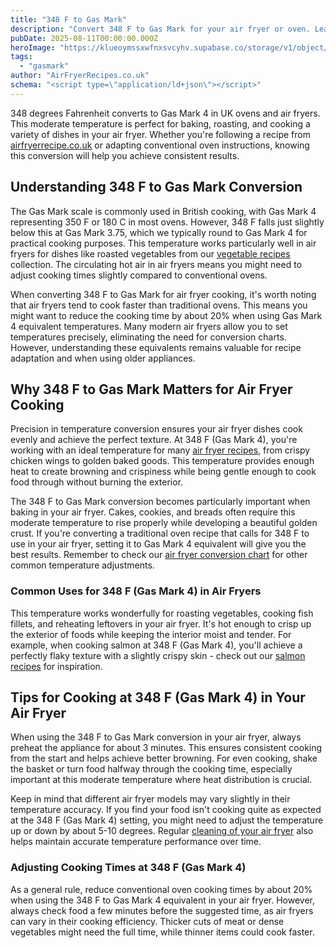 ```yaml
---
title: "348 F to Gas Mark"
description: "Convert 348 F to Gas Mark for your air fryer or oven. Learn the exact Gas Mark equivalent and cooking tips for perfect results every time."
pubDate: 2025-08-11T00:00:00.000Z
heroImage: "https://klueoymssxwfnxsvcyhv.supabase.co/storage/v1/object/public/md/348-f-to-gas-mark-3e9c1a32.png"
tags:
  - "gasmark"
author: "AirFryerRecipes.co.uk"
schema: "<script type=\"application/ld+json\"></script>"
---
```


<p>348 degrees Fahrenheit converts to Gas Mark 4 in UK ovens and air fryers. This moderate temperature is perfect for baking, roasting, and cooking a variety of dishes in your air fryer. Whether you're following a recipe from <a href=https://www.airfryerrecipe.co.uk>airfryerrecipe.co.uk</a> or adapting conventional oven instructions, knowing this conversion will help you achieve consistent results.</p>

<h2>Understanding 348 F to Gas Mark Conversion</h2>
<p>The Gas Mark scale is commonly used in British cooking, with Gas Mark 4 representing 350 F or 180 C in most ovens. However, 348 F falls just slightly below this at Gas Mark 3.75, which we typically round to Gas Mark 4 for practical cooking purposes. This temperature works particularly well in air fryers for dishes like roasted vegetables from our <a href=https://www.airfryerrecipe.co.uk/recipe-category/vegetables>vegetable recipes</a> collection. The circulating hot air in air fryers means you might need to adjust cooking times slightly compared to conventional ovens.</p>
<p>When converting 348 F to Gas Mark for air fryer cooking, it's worth noting that air fryers tend to cook faster than traditional ovens. This means you might want to reduce the cooking time by about 20% when using Gas Mark 4 equivalent temperatures. Many modern air fryers allow you to set temperatures precisely, eliminating the need for conversion charts. However, understanding these equivalents remains valuable for recipe adaptation and when using older appliances.</p>

<h2>Why 348 F to Gas Mark Matters for Air Fryer Cooking</h2>
<p>Precision in temperature conversion ensures your air fryer dishes cook evenly and achieve the perfect texture. At 348 F (Gas Mark 4), you're working with an ideal temperature for many <a href=https://www.airfryerrecipe.co.uk/recipes>air fryer recipes</a>, from crispy chicken wings to golden baked goods. This temperature provides enough heat to create browning and crispiness while being gentle enough to cook food through without burning the exterior.</p>
<p>The 348 F to Gas Mark conversion becomes particularly important when baking in your air fryer. Cakes, cookies, and breads often require this moderate temperature to rise properly while developing a beautiful golden crust. If you're converting a traditional oven recipe that calls for 348 F to use in your air fryer, setting it to Gas Mark 4 equivalent will give you the best results. Remember to check our <a href=https://www.airfryerrecipe.co.uk/air-fryer-conversion-chart>air fryer conversion chart</a> for other common temperature adjustments.</p>

<h3>Common Uses for 348 F (Gas Mark 4) in Air Fryers</h3>
<p>This temperature works wonderfully for roasting vegetables, cooking fish fillets, and reheating leftovers in your air fryer. It's hot enough to crisp up the exterior of foods while keeping the interior moist and tender. For example, when cooking salmon at 348 F (Gas Mark 4), you'll achieve a perfectly flaky texture with a slightly crispy skin - check out our <a href=https://www.airfryerrecipe.co.uk/recipe-category/salmon>salmon recipes</a> for inspiration.</p>

<h2>Tips for Cooking at 348 F (Gas Mark 4) in Your Air Fryer</h2>
<p>When using the 348 F to Gas Mark conversion in your air fryer, always preheat the appliance for about 3 minutes. This ensures consistent cooking from the start and helps achieve better browning. For even cooking, shake the basket or turn food halfway through the cooking time, especially important at this moderate temperature where heat distribution is crucial.</p>
<p>Keep in mind that different air fryer models may vary slightly in their temperature accuracy. If you find your food isn't cooking quite as expected at the 348 F (Gas Mark 4) setting, you might need to adjust the temperature up or down by about 5-10 degrees. Regular <a href=https://www.airfryerrecipe.co.uk/air-fryer-cleaner>cleaning of your air fryer</a> also helps maintain accurate temperature performance over time.</p>

<h3>Adjusting Cooking Times at 348 F (Gas Mark 4)</h3>
<p>As a general rule, reduce conventional oven cooking times by about 20% when using the 348 F to Gas Mark 4 equivalent in your air fryer. However, always check food a few minutes before the suggested time, as air fryers can vary in their cooking efficiency. Thicker cuts of meat or dense vegetables might need the full time, while thinner items could cook faster.</p>